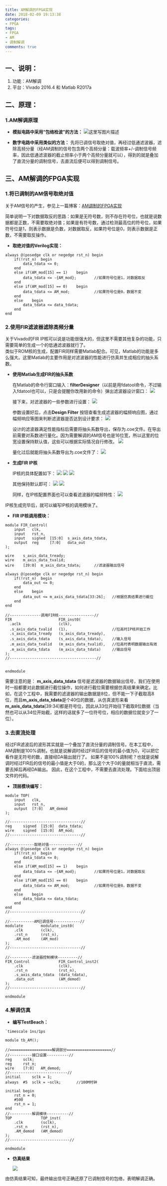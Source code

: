 ```yaml
---
title: AM解调的FPGA实现
date: 2018-02-09 19:13:38
categories:
- FPGA
tags:
- FPGA
- AM
- 调制解调
comments: true
---
```


## 一、说明：

1. 功能：AM解调
2. 平台：Vivado 2016.4 和 Matlab R2017a

## 二、原理：

### 1.AM解调原理

- **模拟电路中采用“包络检波”的方法：**
 ![这里写图片描述](https://user-images.githubusercontent.com/29295862/35344975-615af3f6-0169-11e8-9d69-7cac3196baad.png)

- **数字电路中采用类似的方法：**
 先将已调信号取绝对值，再经过低通滤波器，滤除高频分量（经AM调制的信号包含两个高频分量：载波频率+/-调制信号频率，因此低通滤波器的截止频率小于两个高频分量就可以），得到的就是叠加了直流分量的调制信号，去直流后便可以得到调制信号。

## 三、AM解调的FPGA实现

### 1.将已调制的AM信号取绝对值

关于AM信号的产生，参见上一篇博客：[AM调制的FPGA实现](http://blog.csdn.net/hooknet/article/details/79129451)

简单说明一下对数据取反的思路：如果是无符号数，则不存在符号位，也就是说数据都是正数，不需要取绝对值；如果是有符号数，通过检测最高位的符号位，如果符号位是1，则表示数据是负数，对数据取反，如果符号位是0，则表示数据是正数，不需要取反操作。

- **取绝对值的Verilog实现：**

```
always @(posedge clk or negedge rst_n) begin
	if(!rst_n)	begin
		data_tdata <= 0;
	end
	else if(AM_mod[15] == 1)	begin
		data_tdata <= -{AM_mod};		//如果符号位是1，对数据取反
	end
	else if(AM_mod[15] == 0)	begin
		data_tdata <= AM_mod;			//如果符号位是0，数据不变
	end
	else	begin
		data_tdata <= data_tdata;
	end
end
```

### 2.使用FIR滤波器滤除高频分量

关于Vivado的FIR IP核可以说是功能很强大的，但这里不需要其他复杂的功能，只需要简单的生成一个的低通滤波器就行了。	
类似于ROM核的生成，配置FIR同样需要Matlab配合。可见，Matlab的功能是多么强大。这里Matlab的主要作用是对滤波器的性能进行仿真并生成相应的抽头系数。

- **使用Matlab生成FIR的抽头系数**

  在Matlab的命令行窗口输入：**filterDesigner**（以前是用fdatool命令，不过输入fdatool也可以，只是会提醒你改用新的命令）弹出滤波器设计窗口：
![ ](https://user-images.githubusercontent.com/29295862/35436554-d89264fc-02c9-11e8-86a7-1a3ec42b38a4.png)

  接下来，对滤波器的一些参数进行设置：
![ ](https://user-images.githubusercontent.com/29295862/35436558-dfcb81c2-02c9-11e8-9645-53b557b1e4dc.png)

  参数设置好后，点击**Design Filter** 按钮查看生成滤波器的幅频响应图，通过幅频响应等图来判断滤波器是否达到设计要求：
![ ](https://user-images.githubusercontent.com/29295862/35436563-e5e15244-02c9-11e8-9182-5dfec6896191.png)

  设计的滤波器满足性能指标后需要将抽头系数导出，保存为.coe文件。在导出前需要对系数进行量化。因为需要解调的AM信号也是16位宽，所以这里的位宽设置保持默认值，这些可以根据实际情况自行修改。
![ ](https://user-images.githubusercontent.com/29295862/35436570-eb25ca28-02c9-11e8-8883-bb954ca2632c.png)

  量化过后就能将抽头系数导出为.coe文件了：
![ ](https://user-images.githubusercontent.com/29295862/35436572-ed8ba742-02c9-11e8-950d-d837242dc0c8.png)

- **生成FIR IP核**

  IP核的具体配置如下：
![ ](https://user-images.githubusercontent.com/29295862/35437697-9211cfe0-02ce-11e8-8952-72d5271b127f.png)
![ ](https://user-images.githubusercontent.com/29295862/35437699-927806de-02ce-11e8-97fa-89c4f899561c.png)
![ ](https://user-images.githubusercontent.com/29295862/35437700-92dc2ed4-02ce-11e8-8ba7-9b9bb82c8b15.png)

  其他保持默认即可：
![ ](https://user-images.githubusercontent.com/29295862/35437701-933df1dc-02ce-11e8-854a-abd7a0fb4038.png)
![ ](https://user-images.githubusercontent.com/29295862/35437702-93c467f8-02ce-11e8-8c03-142055f69c5e.png)

  同样，在IP核配置界面也可以查看滤波器的幅频特性：
![ ](https://user-images.githubusercontent.com/29295862/35437703-942511ac-02ce-11e8-94e0-809114c09697.png)

IP核生成完毕后，就可以编写IP核的调用模块了。

- **FIR IP核调用模块：**

```
module FIR_Control(
	input	clk,
	input	rst_n,
	input	signed	[15:0]	s_axis_data_tdata,
	output	reg 	[7:0]	data_out
);

wire 	s_axis_data_tready;
wire	m_axis_data_tvalid;
wire 	[39:0]	m_axis_data_tdata;		//滤波器输出信号

always @(posedge clk or negedge rst_n) begin
	if(!rst_n)	begin
		data_out <= 0;
	end
	else	begin
		data_out <= m_axis_data_tdata[33:26];	//根据仿真结果进行截位
	end
end

//--------------调用FIR核----------------//
FIR						FIR_inst0(
  .aclk					(clk),
  .s_axis_data_tvalid	(1),					//拉高时IP核开始工作
  .s_axis_data_tready	(s_axis_data_tready),	
  .s_axis_data_tdata	(s_axis_data_tdata),	//输入信号
  .m_axis_data_tvalid	(m_axis_data_tvalid),	//拉高时表明数据输出有效
  .m_axis_data_tdata	(m_axis_data_tdata)		//输出信号
);
//---------------------------------------//


endmodule 
```

需要注意的是：	
**m_axis_data_tdata** 信号是滤波器的数据输出信号，我们在使用时一般都要对此数据进行截位操作，如何进行截位需要根据仿真结果来确定。比如，在这个工程中，我需要的滤波器的输出数据是8位，但不能一下子截取高8位，而且**m_axis_data_tdata**是个40位的数据，从仿真波形来看**m_axis_data_tdata**[39:34]都是符号位，因此从33位开始往下截取8位数据（当然也可以从34位开始截，这样的话就多了一位符号位，相应的数据位就变少了一位）。

### 3.去直流处理

经过FIR滤波后的波形其实就是一个叠加了直流分量的调制信号。在本工程中，AM调制是100%调制，也就是说解调时经过FIR后的信号的最小值为0，可以把它看作是无符号的数，直接经DA输出就行了。
如果不是100%调制呢？也就是说解调时经过FIR后的信号的最小值是大于0的，那么这个大于0的量就相当于直流，需要去掉后再经DA输出。
因此，在这个工程中，不需要去直流处理。下面给出顶层文件的代码。

- **顶层模块编写：**

```
module TOP(
	input	clk,
	input	rst_n,
	output	[7:0]	AM_demod
);

//--------------------------------//
reg 	signed	[15:0]	data_tdata;
wire 	signed	[15:0]	AM_mod;
//--------------------------------//

//-----------取绝对值-------------//
always @(posedge clk or negedge rst_n) begin
	if(!rst_n)	begin
		data_tdata <= 0;
	end
	else if(AM_mod[15] == 1)	begin
		data_tdata <= -{AM_mod};		//如果符号位是1，对数据取反
	end
	else if(AM_mod[15] == 0)	begin
		data_tdata <= AM_mod;			//如果符号位是0，数据不变
	end
	else	begin
		data_tdata <= data_tdata;
	end
end
//--------------------------------//

//-----------AM已调信号------------//
modulate		modulate_inst0(
	.clk		(clk),
	.rst_n		(rst_n),
	.AM_mod		(AM_mod)
);
//--------------------------------//

//----------滤波器控制模块---------//
FIR_Control				FIR_Control_inst2(
	.clk				(clk),
	.rst_n				(rst_n),
	.s_axis_data_tdata	(data_tdata),
	.data_out			(AM_demod)
);
//--------------------------------//

endmodule

```

### 4.解调仿真

- **编写TestBeach：**

```
`timescale 1ns/1ps

module tb_AM();

//===================解调部分====================//
//----------接口设置----------//
reg 	sclk;
reg		rst_n;
wire 	[7:0]	AM_demod;
//--------------------------//
initial		sclk = 1;
always	#5	sclk = ~sclk;		//100M时钟

initial	begin
	rst_n = 0;
	#500
	rst_n = 1;
end
//----------解调模块----------//
TOP				TOP_inst(
	.clk		(sclk),
	.rst_n		(rst_n),
	.AM_demod	(AM_demod)
);
//---------------------------//

endmodule

```

- **仿真结果**

  ![ ](https://user-images.githubusercontent.com/29295862/35448887-7a2c7452-02f6-11e8-91ce-0253953ac892.png)

由仿真结果可知，最终输出信号正确还原了已调制信号的包络，表明解调正确。